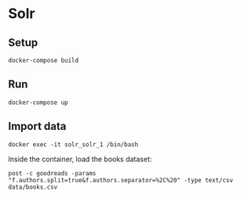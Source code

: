 # Solr

## Setup

```
docker-compose build
```

## Run

```
docker-compose up
```

## Import data

```
docker exec -it solr_solr_1 /bin/bash
```

Inside the container, load the books dataset:

```
post -c goodreads -params "f.authors.split=true&f.authors.separator=%2C%20" -type text/csv data/books.csv
```